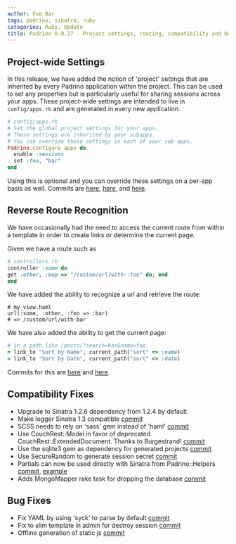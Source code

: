 ```yaml
---
author: Foo Bar
tags: padrino, sinatra, ruby
categories: Ruby, Update
title: Padrino 0.9.27 - Project settings, routing, compatibility and bug fixes
---
```


## Project-wide Settings

In this release, we have added the notion of 'project' settings that are inherited by every Padrino application within
the project. This can be used to set any properties but is particularly useful for sharing sessions across your apps.
These project-wide settings are intended to live in `config/apps.rb` and are generated in every new application.


```ruby
# config/apps.rb
# Set the global project settings for your apps.
# These settings are inherited by your subapps.
# You can override these settings in each of your sub apps.
Padrino.configure_apps do
  enable :sessions
  set :foo, "bar"
end
```


Using this is optional and you can override these settings on a per-app basis as well. Commits are
[here](https://github.com/padrino/padrino-framework/commit/3b04e489ff7477ab28fbca2ded503f3efdde77f3),
[here](https://github.com/padrino/padrino-framework/commit/0825b6bf9ae337f5860a3a3cfe5662b646927f03), and
[here](https://github.com/padrino/padrino-framework/commit/99033a8a368eb9942daf6b5af174857bd38948e6).


## Reverse Route Recognition

We have occasionally had the need to access the current route from within a template in order to create links or
determine the current page.


Given we have a route such as


```ruby
# controllers.rb
controller :some do
get :other, :map => "/custom/url/with-:foo" do; end
end
```


We have added the ability to recognize a url and retrieve the route:


```haml
# my_view.haml
url(:some, :other, :foo => :bar)
# => /custom/url/with-bar
```

We have also added the ability to get the current page:


```ruby
# in a path like /posts/?search=bar&name=foo
= link_to "Sort by Name", current_path("sort" => :name)
= link_to "Sort by Date", current_path("sort" => :date)
```


Commits for this are
[here](https://github.com/padrino/padrino-framework/commit/c0b23620e08917928fd445b27575ddae3fbfb494) and
[here](https://github.com/padrino/padrino-framework/commit/221ae9f53fd3e9603c9acf2d22f18b08b3d00ba6).


## Compatibility Fixes

- Upgrade to Sinatra 1.2.6 dependency from 1.2.4 by default
- Make logger Sinatra 1.3 compatible
  [commit](https://github.com/padrino/padrino-framework/commit/1ea322e3c74d2c15fac1a67d208670f544984d9b)
- SCSS needs to rely on 'sass' gem instead of 'haml'
  [commit](https://github.com/padrino/padrino-framework/commit/a7758e62e6acdb4cd6f5e00d89595d79f4b01607)
- Use CouchRest::Model in favor of deprecated CouchRest::ExtendedDocument. Thanks to Burgestrand!
  [commit](https://github.com/padrino/padrino-framework/commit/8fc910e7fa6dbf41f06cb5a14d97a8988ad6d699)
- Use the sqlite3 gem as dependency for generated projects
  [commit](https://github.com/padrino/padrino-framework/commit/8e7ea0081a68bc0ffedc186f62c131835d17124d)
- Use SecureRandom to generate session secret
  [commit](https://github.com/padrino/padrino-framework/commit/7770883d3b486342070eb159ab57ffda0f7206e5)
- Partials can now be used directly with Sinatra from Padrino::Helpers
  [commit](https://github.com/padrino/padrino-framework/commit/0507fe3910beea2bf268d9ca746349099c35415a),
  [example](https://gist.github.com/956825)
- Adds MongoMapper rake task for dropping the database
  [commit](https://github.com/padrino/padrino-framework/commit/0a9eaae1d3aff47954836bebcd5ae21f74c9a7b2)


## Bug Fixes

- Fix YAML by using 'syck' to parse by default
  [commit](https://github.com/padrino/padrino-framework/commit/a3bc92488b96bc34c3ab6d34498c5ebdeef006b0)
- Fix to slim template in admin for destroy session
  [commit](https://github.com/padrino/padrino-framework/commit/5ebf0292ca8a974910d587a7b5c2a0203eac56a6)
- Offline generation of static js
  [commit](https://github.com/padrino/padrino-framework/commit/e2069fe19cc5c02ee27620157eedd519555adcb9)

